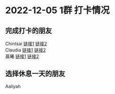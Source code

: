 # 2022-12-05 1群 打卡情况
## 完成打卡的朋友
Chintsai [链接1](http://mmbiz.qpic.cn/mmbiz_jpg/fKBOEML39zr3eqrtYS3jiccqsRCt7349e9QbGiaVSFawiar9bFYRMZNdVcSIWQqGOdpUtGWLpGfjPtJh7lZNQUTrQ/0) [链接2](http://mmbiz.qpic.cn/mmbiz_jpg/fKBOEML39zr3eqrtYS3jiccqsRCt7349eich02bo4jcqFwia4Xicwa9icRW60SU7PiaoLvcboT9bMZdEhC0oiavUgs4vw/0) <br>Claudia [链接1](http://mmbiz.qpic.cn/mmbiz_jpg/EqM704vBbWDC3E3o1nQVSf0JibZfx9dVpUd4KH8esEmcdWjpU2W7Adysdd24o2OoxOxWic8kWluWZwPGZLYd62rA/0) [链接2](http://mmbiz.qpic.cn/mmbiz_jpg/EqM704vBbWDC3E3o1nQVSf0JibZfx9dVpMNialuGk1uibaLXdSP58sG4vwZtEZ8PxuOPgia5Y1xhNGy7sjFV3c9icfg/0) <br>晨曦 [链接1](http://mmbiz.qpic.cn/mmbiz_jpg/4rYayDxu0jUXRfZWoqiaVxCMdn0gR5CUVhAA23Pt6QVibrArGFI3icCibCyvRrkfnPlabkucVO7ZPmeFSRjoZicOBGQ/0) [链接2](http://mmbiz.qpic.cn/mmbiz_jpg/4rYayDxu0jUXRfZWoqiaVxCMdn0gR5CUVqaK7Co3UzYyvm0ZAzicIibHEARNXCibUdSL2o82h472Pr4d43VdJXdMAQ/0) <br>
## 选择休息一天的朋友
Aaliyah

